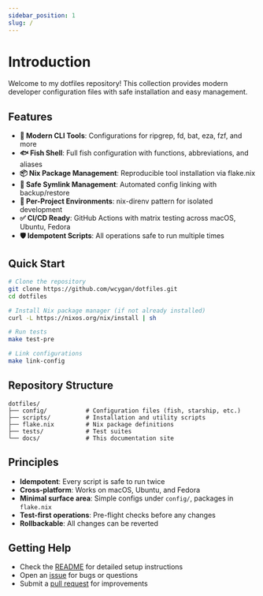 ```yaml
---
sidebar_position: 1
slug: /
---
```


# Introduction

Welcome to my dotfiles repository! This collection provides modern developer configuration files with safe installation and easy management.

## Features

- **🚀 Modern CLI Tools**: Configurations for ripgrep, fd, bat, eza, fzf, and more
- **🐟 Fish Shell**: Full fish configuration with functions, abbreviations, and aliases  
- **📦 Nix Package Management**: Reproducible tool installation via flake.nix
- **🔗 Safe Symlink Management**: Automated config linking with backup/restore
- **🎯 Per-Project Environments**: nix-direnv pattern for isolated development
- **✅ CI/CD Ready**: GitHub Actions with matrix testing across macOS, Ubuntu, Fedora
- **🛡️ Idempotent Scripts**: All operations safe to run multiple times

## Quick Start

```bash
# Clone the repository
git clone https://github.com/wcygan/dotfiles.git
cd dotfiles

# Install Nix package manager (if not already installed)
curl -L https://nixos.org/nix/install | sh

# Run tests
make test-pre

# Link configurations
make link-config
```

## Repository Structure

```
dotfiles/
├── config/           # Configuration files (fish, starship, etc.)
├── scripts/          # Installation and utility scripts
├── flake.nix         # Nix package definitions
├── tests/            # Test suites
└── docs/             # This documentation site
```

## Principles

- **Idempotent**: Every script is safe to run twice
- **Cross-platform**: Works on macOS, Ubuntu, and Fedora
- **Minimal surface area**: Simple configs under `config/`, packages in `flake.nix`
- **Test-first operations**: Pre-flight checks before any changes
- **Rollbackable**: All changes can be reverted

## Getting Help

- Check the [README](https://github.com/wcygan/dotfiles) for detailed setup instructions
- Open an [issue](https://github.com/wcygan/dotfiles/issues) for bugs or questions
- Submit a [pull request](https://github.com/wcygan/dotfiles/pulls) for improvements